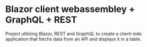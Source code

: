 # Blazor client webassembley + GraphQL + REST

Project utilizing Blazor, REST and GraphQL to create a client-side application that fetchs data from an API and displays it in a table.